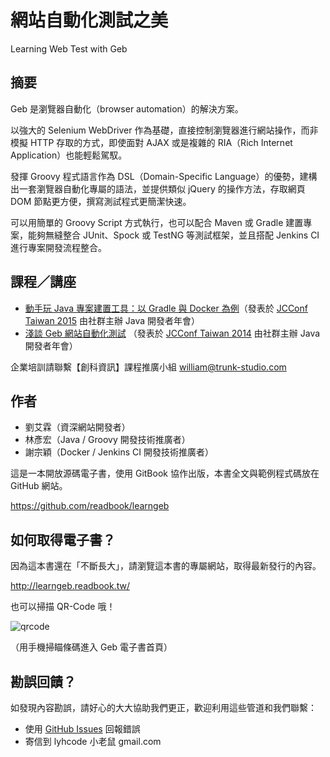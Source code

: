 # 網站自動化測試之美

Learning Web Test with Geb

## 摘要

Geb 是瀏覽器自動化（browser automation）的解決方案。

以強大的 Selenium WebDriver 作為基礎，直接控制瀏覽器進行網站操作，而非模擬 HTTP 存取的方式，即使面對 AJAX 或是複雜的 RIA（Rich Internet Application）也能輕鬆駕馭。

發揮 Groovy 程式語言作為 DSL（Domain-Specific Language）的優勢，建構出一套瀏覽器自動化專屬的語法，並提供類似 jQuery 的操作方法，存取網頁 DOM 節點更方便，撰寫測試程式更簡潔快速。

可以用簡單的 Groovy Script 方式執行，也可以配合 Maven 或 Gradle 建置專案，能夠無縫整合 JUnit、Spock 或 TestNG 等測試框架，並且搭配 Jenkins CI 進行專案開發流程整合。

## 課程／講座

<!--<iframe src="//www.slideshare.net/slideshow/embed_code/41586026" width="425" height="355" frameborder="0" marginwidth="0" marginheight="0" scrolling="no" style="border:1px solid #CCC; border-width:1px; margin-bottom:5px; max-width: 100%;" allowfullscreen> </iframe>-->

* [動手玩 Java 專案建置工具：以 Gradle 與 Docker 為例](http://jcconf.tw/speaker/play-java-with-gradle-and-docker.html)（發表於 [JCConf Taiwan 2015](http://jcconf.tw/schedule.html) 由社群主辦 Java 開發者年會）
* [淺談 Geb 網站自動化測試](http://www.slideshare.net/lyhcode/jcconf-2014gebtalk) （發表於 [JCConf Taiwan 2014](http://jcconf.tw/schedule.html) 由社群主辦 Java 開發者年會）

企業培訓請聯繫【創科資訊】課程推廣小組 william@trunk-studio.com

<!--
## 書評

> 本書所提及的自動測試流程與工具，在實作經驗上是完成專案的神兵利器，在現今的各型專案裡，自動化測試的重要性已遠比寫程式要來的更需要被優先考量，保持研發的熱情，也是自動化測試的價值，沒有正確導入自動化測試將會造成研發成本的多餘耗費。

— Kalvar Lin, manager of Trend Micro research and development.

> Geb是以Groovy所開發的測試工具，底層可以採用Selenium的WebDriver來測試網頁應用程式。這場演講Teddy非常喜歡，講者口條清楚而且按部就班、深入淺出介紹Geb，從一開始如何用Geb測試簡單的網頁、讀取網頁中的元素，到利用Groovy語言的特性，採用Given、When、Then的格式將驗收測試的規格直接寫在測試案例中。講者提到他正在撰寫一本有關測試的書，相當值得期待。

— Teddy, 泰迪軟體創辦人, 分享於搞笑談軟工部落格「[JCConf Taiwan 2014一日遊](http://teddy-chen-tw.blogspot.tw/2014/11/jcconf-taiwan-2014.html)」

> 測試，是開發的源頭，自動化的起點；說到測試，最複雜與困難的地方就屬 functional test，geb 正是專為解決複查前端測試問題的工具！目前在專案上的使用經驗來說，更加的節省測試以及開發上的人力，且一旦完成就成為穩定度的後盾，讓開發者免去重覆測試的消耗，專注於更有價值的開發，正向循環下，一步一步的強健專案體質！如果你被臭蟲或是不定時的系統異常搞的焦頭爛額，一定要試試！透過本書的閱讀，將帶給你前所未有的體驗！

— 謝宗穎, 時間軸主任工程師
-->

## 作者

* 劉艾霖（資深網站開發者）
* 林彥宏（Java / Groovy 開發技術推廣者）
* 謝宗穎（Docker / Jenkins CI 開發技術推廣者）

這是一本開放源碼電子書，使用 GitBook 協作出版，本書全文與範例程式碼放在 GitHub 網站。

https://github.com/readbook/learngeb

## 如何取得電子書？

因為這本書還在「不斷長大」，請瀏覽這本書的專屬網站，取得最新發行的內容。

http://learngeb.readbook.tw/

也可以掃描 QR-Code 哦！

![qrcode](qrcode.png)

（用手機掃瞄條碼進入 Geb 電子書首頁）

## 勘誤回饋？

如發現內容勘誤，請好心的大大協助我們更正，歡迎利用這些管道和我們聯繫：

* 使用 [GitHub Issues](https://github.com/lyhcode/learning-geb/issues) 回報錯誤
* 寄信到 lyhcode 小老鼠 gmail.com
